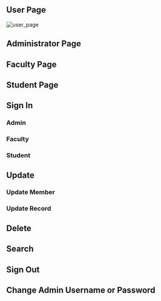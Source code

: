 ## User Page ##
![user_page](https://github.com/phil1217/SRMS-Images/user-page.jpg)

## Administrator Page ##
## Faculty Page ##
## Student Page ##

## Sign In ##
### Admin ###
### Faculty ###
### Student ###

## Update ##
### Update Member ###
### Update Record ###

## Delete ##

## Search ##
## Sign Out ##
## Change Admin Username or Password ##
